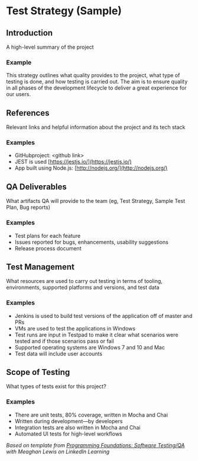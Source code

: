 # **Test Strategy (Sample)**

## **Introduction**

A high-level summary of the project

### **Example**

This strategy outlines what quality provides to the project, what type of testing is done, and how testing is carried out. The aim is to ensure quality in all phases of the development lifecycle to deliver a great experience for our users.

## **References**

Relevant links and helpful information about the project and its tech stack

### **Examples**

- GitHubproject: \<github link\>
- JEST is used [https://jestjs.io/](https://jestjs.io/)
- App built using Node.js: [http://nodejs.org/](http://nodejs.org/)

## **QA Deliverables**

What artifacts QA will provide to the team (eg, Test Strategy, Sample Test Plan, Bug reports)

### **Examples**

- Test plans for each feature
- Issues reported for bugs, enhancements, usability suggestions
- Release process document

## **Test Management**

What resources are used to carry out testing in terms of tooling, environments, supported platforms and versions, and test data

### **Examples**

- Jenkins is used to build test versions of the application off of master and PRs
- VMs are used to test the applications in Windows
- Test runs are input in Testpad to make it clear what scenarios were tested and if those scenarios pass or fail
- Supported operating systems are Windows 7 and 10 and Mac
- Test data will include user accounts

## **Scope of Testing**

What types of tests exist for this project?

### **Examples**

- There are unit tests, 80% coverage, written in Mocha and Chai
- Written during development—by developers
- Integration tests are also written in Mocha and Chai
- Automated UI tests for high-level workflows

_Based on template from_ [_Programming Foundations: Software Testing/QA_](https://www.linkedin.com/learning/programming-foundations-software-testing-qa/create-a-test-strategy?autoSkip=true&autoplay=true&contextUrn=urn%3Ali%3AlyndaLearningPath%3A57f7e27c3dd559e018dfe994&resume=false&u=2104084) _with Meaghan Lewis on LinkedIn Learning_
